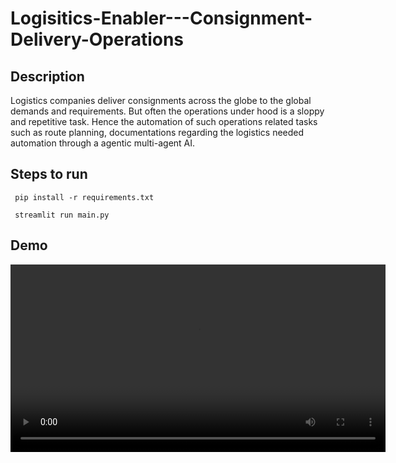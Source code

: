 # Logisitics-Enabler---Consignment-Delivery-Operations

## Description

Logistics companies deliver consignments across the globe to the global demands and requirements. But often the operations under hood is a sloppy and repetitive task. Hence the automation of such operations related tasks such as route planning, documentations regarding the logistics needed automation through  a agentic multi-agent AI.

## Steps to run

``` pip install -r requirements.txt```

``` streamlit run main.py```

## Demo

<video width="600" controls>
  <source src="demo.mp4" type="video/mp4">
</video>
